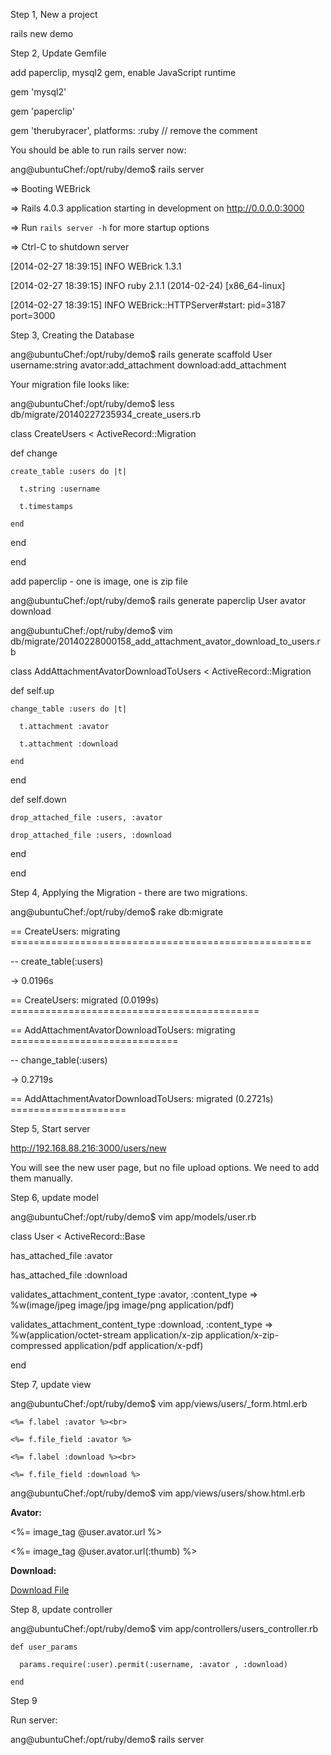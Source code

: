 Step 1, New a project

rails new demo

Step 2, Update Gemfile

add paperclip, mysql2 gem, enable JavaScript runtime

gem 'mysql2'

gem 'paperclip'

gem 'therubyracer', platforms: :ruby // remove the comment

You should be able to run rails server now:

ang@ubuntuChef:/opt/ruby/demo$ rails server

=> Booting WEBrick

=> Rails 4.0.3 application starting in development on http://0.0.0.0:3000

=> Run `rails server -h` for more startup options

=> Ctrl-C to shutdown server

[2014-02-27 18:39:15] INFO  WEBrick 1.3.1

[2014-02-27 18:39:15] INFO  ruby 2.1.1 (2014-02-24) [x86_64-linux]

[2014-02-27 18:39:15] INFO  WEBrick::HTTPServer#start: pid=3187 port=3000

Step 3, Creating the Database

ang@ubuntuChef:/opt/ruby/demo$ rails generate scaffold User username:string avator:add_attachment download:add_attachment

Your migration file looks like:

ang@ubuntuChef:/opt/ruby/demo$ less db/migrate/20140227235934_create_users.rb

class CreateUsers < ActiveRecord::Migration

  def change

    create_table :users do |t|

      t.string :username

      t.timestamps

    end

  end

end

add paperclip  - one is image, one is zip file

ang@ubuntuChef:/opt/ruby/demo$ rails generate paperclip User avator download

ang@ubuntuChef:/opt/ruby/demo$ vim db/migrate/20140228000158_add_attachment_avator_download_to_users.rb

class AddAttachmentAvatorDownloadToUsers < ActiveRecord::Migration

  def self.up

    change_table :users do |t|

      t.attachment :avator

      t.attachment :download

    end

  end

  def self.down

    drop_attached_file :users, :avator

    drop_attached_file :users, :download

  end

end

 

Step 4, Applying the Migration - there are two migrations.

ang@ubuntuChef:/opt/ruby/demo$ rake db:migrate

==  CreateUsers: migrating ====================================================

-- create_table(:users)

   -> 0.0196s

==  CreateUsers: migrated (0.0199s) ===========================================

==  AddAttachmentAvatorDownloadToUsers: migrating =============================

-- change_table(:users)

   -> 0.2719s

==  AddAttachmentAvatorDownloadToUsers: migrated (0.2721s) ====================

Step 5, Start server

http://192.168.88.216:3000/users/new

You will see the new user page, but no file upload options. We need to add them manually.

Step 6, update model

ang@ubuntuChef:/opt/ruby/demo$ vim app/models/user.rb

class User < ActiveRecord::Base

  has_attached_file :avator

  has_attached_file :download

  validates_attachment_content_type :avator, :content_type => %w(image/jpeg image/jpg image/png application/pdf)

  validates_attachment_content_type :download, :content_type => %w(application/octet-stream  application/x-zip application/x-zip-compressed application/pdf application/x-pdf)

end

Step 7, update view

ang@ubuntuChef:/opt/ruby/demo$ vim app/views/users/_form.html.erb

  <div class="field">

    <%= f.label :avator %><br>

    <%= f.file_field :avator %>

  </div>

  <div class="field">

    <%= f.label :download %><br>

    <%= f.file_field :download %>

  </div>

ang@ubuntuChef:/opt/ruby/demo$ vim app/views/users/show.html.erb

<p>

  <strong>Avator:</strong>

 <%= image_tag @user.avator.url %>

<%= image_tag @user.avator.url(:thumb) %>

</p>

<p>

  <strong>Download:</strong>

  <a href="<%= @user.download.url %>" > Download File </a>

</p>

Step 8, update controller

ang@ubuntuChef:/opt/ruby/demo$ vim app/controllers/users_controller.rb

    def user_params

      params.require(:user).permit(:username, :avator , :download)

    end

Step 9

Run server:

ang@ubuntuChef:/opt/ruby/demo$ rails server


